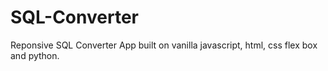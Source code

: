 # SQL-Converter
Reponsive SQL Converter App built on vanilla javascript, html, css flex box and python.
